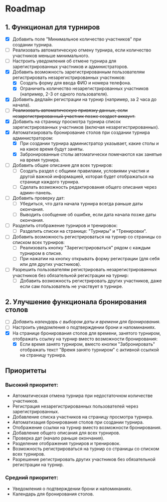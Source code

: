 # Roadmap

## 1. Функционал для турниров
- [x] Добавить поле "Минимальное количество участников" при создании турнира.
- [ ] Реализовать автоматическую отмену турнира, если количество участников меньше минимального.
- [ ] Настроить уведомления об отмене турнира для зарегистрированных участников и администраторов.
- [x] Добавить возможность зарегистрированным пользователям регистрировать незарегистрированных участников:
  - [x] Создать форму для ввода ФИО и номера телефона.
  - [x] Ограничить количество незарегистрированных участников (например, 2-3 от одного пользователя).
- [x] Добавить дедлайн регистрации на турнир (например, за 2 часа до начала).
- [ ] ~~Реализовать автоматическую привязку данных, если незарегистрированный участник позже создает аккаунт.~~
- [x] Добавить на страницу просмотра турнира список зарегистрированных участников (включая незарегистрированных).
- [x] Автоматизировать бронирование столов при создании турнира администратором:
  - [x] При создании турнира администратор указывает, какие столы и на какое время будут заняты.
  - [x] Забронированные столы автоматически помечаются как занятые на время турнира.
- [ ] Добавить общее описание для всех турниров:
  - [ ] Создать раздел с общими правилами, условиями участия и другой важной информацией, которая будет отображаться на странице каждого турнира.
  - [ ] Сделать возможность редактирования общего описания через админ-панель.
- [ ] Добавить проверку дат:
  - [ ] Убедиться, что дата начала турнира всегда раньше даты окончания.
  - [ ] Выводить сообщение об ошибке, если дата начала позже даты окончания.
- [ ] Разделить отображение турниров и тренировок:
  - [ ] Разделить списки на странице: "Турниры" и "Тренировки".
- [ ] Добавить возможность регистрироваться на турнир со страницы со списком всех турниров:
  - [ ] Реализовать кнопку "Зарегистрироваться" рядом с каждым турниром в списке.
  - [ ] При нажатии на кнопку открывать форму регистрации (для себя или для других участников).
- [ ] Разрешить пользователям регистрировать незарегистрированных участников без обязательной регистрации на турнир:
  - [ ] Добавить возможность регистрировать других участников, даже если сам пользователь не участвует в турнире.

## 2. Улучшение функционала бронирования столов
- [ ] _Добавить календарь с выбором даты и времени для бронирования._
- [ ] Настроить уведомления о подтверждении брони и напоминаниях.
- [x] На странице бронирования столов для времени, занятого турниром, отображать ссылку на турнир вместо возможности бронирования:
  - [x] Если время занято турниром, вместо кнопки "Забронировать" отображать текст "Время занято турниром" с активной ссылкой на страницу турнира.

## Приоритеты
### Высокий приоритет:
- Автоматическая отмена турнира при недостаточном количестве участников.
- Регистрация незарегистрированных пользователей через зарегистрированных.
- Добавление списка участников на страницу просмотра турнира.
- Автоматизация бронирования столов при создании турнира.
- Отображение ссылки на турнир вместо возможности бронирования.
- Добавление общего описания для всех турниров.
- Проверка дат (начало раньше окончания).
- Разделение отображения турниров и тренировок.
- Возможность регистрироваться на турнир со страницы со списком всех турниров.
- Разрешение регистрировать других участников без обязательной регистрации на турнир.

### Средний приоритет:
- Уведомления о подтверждении брони и напоминаниях.
- Календарь для бронирования столов.